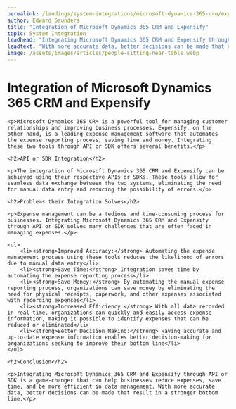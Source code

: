 ```yaml
---
permalink: /landings/system-integrations/microsoft-dynamics-365-crm/expensify
author: Edward Saunders
title: "Integration of Microsoft Dynamics 365 CRM and Expensify"
topic: System Integration
leadhead: "Integrating Microsoft Dynamics 365 CRM and Expensify through API or SDK is a game-changer that can help businesses reduce expenses, save time, and be more efficient in data management"
leadtext: "With more accurate data, better decisions can be made that result in a stronger bottom line."
image: /assets/images/articles/people-sitting-near-table.webp
---
```

<div class="arttext">	<h1>Integration of Microsoft Dynamics 365 CRM and Expensify</h1>
	
	<p>Microsoft Dynamics 365 CRM is a powerful tool for managing customer relationships and improving business processes. Expensify, on the other hand, is a leading expense management software that automates the expense reporting process, saving time and money. Integrating these two tools through API or SDK offers several benefits.</p>

	<h2>API or SDK Integration</h2>

	<p>The integration of Microsoft Dynamics 365 CRM and Expensify can be achieved using their respective APIs or SDKs. These tools allow for seamless data exchange between the two systems, eliminating the need for manual data entry and reducing the possibility of errors.</p>

	<h2>Problems their Integration Solves</h2>

	<p>Expense management can be a tedious and time-consuming process for businesses. Integrating Microsoft Dynamics 365 CRM and Expensify through API or SDK solves many challenges that are often faced in managing expenses.</p>

	<ul>
		<li><strong>Improved Accuracy:</strong> Automating the expense management process using these tools reduces the likelihood of errors due to manual data entry</li>
		<li><strong>Save Time:</strong> Integration saves time by automating the expense reporting process</li>
		<li><strong>Save Money:</strong> By automating the manual expense reporting process, organizations can save money by eliminating the need for physical receipts, paperwork, and other expenses associated with recording expenses</li>
		<li><strong>Increased Efficiency:</strong> With all data recorded in real-time, organizations can quickly and easily access expense information, making it possible to identify expenses that can be reduced or eliminated</li>
		<li><strong>Better Decision Making:</strong> Having accurate and up-to-date expense information enables better decision-making for organizations seeking to improve their bottom line</li>
	</ul>

	<h2>Conclusion</h2>

	<p>Integrating Microsoft Dynamics 365 CRM and Expensify through API or SDK is a game-changer that can help businesses reduce expenses, save time, and be more efficient in data management. With more accurate data, better decisions can be made that result in a stronger bottom line.</p>
</div>